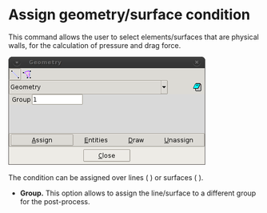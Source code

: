 # Assign geometry/surface condition

This command allows the user to select elements/surfaces that are physical walls, for the calculation of
pressure and drag force.

![Screenshot](img/p4_cond_geometry.png)

The condition can be assigned over lines ( ) or surfaces ( ).

* **Group.** This option allows to assign the line/surface to a different group for the post-process.